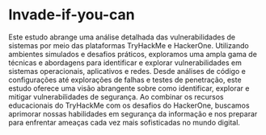 # Invade-if-you-can
Este estudo abrange uma análise detalhada das vulnerabilidades de sistemas por meio das plataformas TryHackMe e HackerOne. Utilizando ambientes simulados e desafios práticos, exploramos uma ampla gama de técnicas e abordagens para identificar e explorar vulnerabilidades em sistemas operacionais, aplicativos e redes. Desde análises de código e configurações até explorações de falhas e testes de penetração, este estudo oferece uma visão abrangente sobre como identificar, explorar e mitigar vulnerabilidades de segurança. Ao combinar os recursos educacionais do TryHackMe com os desafios do HackerOne, buscamos aprimorar nossas habilidades em segurança da informação e nos preparar para enfrentar ameaças cada vez mais sofisticadas no mundo digital.

